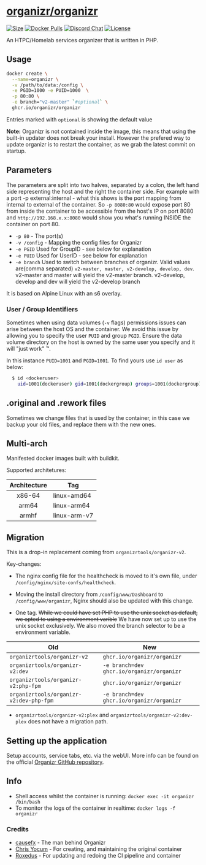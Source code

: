 # [organizr/organizr](https://github.com/organizr/docker-base)

[![Size](https://img.shields.io/docker/image-size/organizr/organizr?color=402885&style=for-the-badge)](https://hub.docker.com/r/organizr/organizr/)
[![Docker Pulls](https://img.shields.io/docker/pulls/organizr/organizr?color=402885&style=for-the-badge&logo=docker&logoColor=41add3)](https://hub.docker.com/r/organizr/organizr/)
[![Discord Chat](https://img.shields.io/discord/374648602632388610?color=402885&logo=discord&logoColor=41add3&style=for-the-badge)](https://organizr.app/discord)
[![License](https://img.shields.io/github/license/organizr/docker-organizr?color=402885&style=for-the-badge)](LICENSE.md)

An HTPC/Homelab services organizer that is written in PHP.

## Usage

```bash
docker create \
  --name=organizr \
  -v /path/to/data:/config \
  -e PGID=1000 -e PUID=1000  \
  -p 80:80 \
  -e branch="v2-master" `#optional` \
  ghcr.io/organizr/organizr
```

Entries marked with `optional` is showing the default value

**Note:** Organizr is not contained inside the image, this means that using the built-in updater does not break your install. However the prefered way to update organizr is to restart the container, as we grab the latest commit on startup.

## Parameters

The parameters are split into two halves, separated by a colon, the left hand side representing the host and the right the container side. For example with a port -p external:internal - what this shows is the port mapping from internal to external of the container. So `-p 8080:80` would expose port 80 from inside the container to be accessible from the host's IP on port 8080 and `http://192.168.x.x:8080` would show you what's running INSIDE the container on port 80.

* `-p 80` - The port(s)
* `-v /config` - Mapping the config files for Organizr
* `-e PGID` Used for GroupID - see below for explanation
* `-e PUID` Used for UserID - see below for explanation
* `-e branch` Used to switch between branches of organizr. Valid values are(comma separated) `v2-master, master, v2-develop, develop, dev`. v2-master and master will yield the v2-master branch. v2-develop, develop and dev will yield the v2-develop branch

It is based on Alpine Linux with an s6 overlay.

### User / Group Identifiers

Sometimes when using data volumes (`-v` flags) permissions issues can arise between the host OS and the container. We avoid this issue by allowing you to specify the user `PUID` and group `PGID`. Ensure the data volume directory on the host is owned by the same user you specify and it will "just work" ™.

In this instance `PUID=1001` and `PGID=1001`. To find yours use `id user` as below:

```bash
  $ id <dockeruser>
    uid=1001(dockeruser) gid=1001(dockergroup) groups=1001(dockergroup)
```

## .original and .rework files

Sometimes we change files that is used by the container, in this case we backup your old files, and replace them with the new ones.

## Multi-arch

Manifested docker images built with buildkit.

Supported architetures:

| Architecture | Tag          |
| :----------: | ------------ |
|    x86-64    | linux-amd64  |
|    arm64     | linux-arm64  |
|    armhf     | linux-arm-v7 |

## Migration

This is a drop-in replacement coming from `organizrtools/organizr-v2`.

Key-changes:

* The nginx config file for the healthcheck is moved to it's own file, under `/config/nginx/site-confs/healthcheck`.

* Moving the install directory from `/config/www/Dashboard` to `/config/www/organizr`, Nginx should also be updated with this change.

* One tag. ~~While we could have set PHP to use the unix socket as default, we opted to using a environment varible~~ We have now set up to use the unix socket exclusively. We also moved the branch selector to be a environment variable.

| Old                                     | New                                       |
| --------------------------------------- | ----------------------------------------- |
| `organizrtools/organizr-v2`             | `ghcr.io/organizr/organizr`               |
| `organizrtools/organizr-v2:dev`         | `-e branch=dev ghcr.io/organizr/organizr` |
| `organizrtools/organizr-v2:php-fpm`     | `ghcr.io/organizr/organizr`               |
| `organizrtools/organizr-v2:dev-php-fpm` | `-e branch=dev ghcr.io/organizr/organizr` |

* `organizrtools/organizr-v2:plex` and `organizrtools/organizr-v2:dev-plex` does not have a migration path.

## Setting up the application

Setup accounts, service tabs, etc. via the webUI. More info can be found on the official [Organizr GitHub repository](https://github.com/causefx/Organizr/).

## Info

* Shell access whilst the container is running: `docker exec -it organizr /bin/bash`
* To monitor the logs of the container in realtime: `docker logs -f organizr`

### Credits

* [causefx](https://github.com/causefx) - The man behind Organizr
* [Chris Yocum](https://github.com/christronyxyocum) - For creating, and maintaining the original container
* [Roxedus](https://github.com/roxedus) - For updating and redoing the CI pipeline and container
